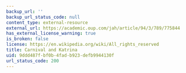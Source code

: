 ```yaml
---
backup_url: ''
backup_url_status_code: null
content_type: external-resource
external_url: https://academic.oup.com/jah/article/94/3/789/775844
has_external_license_warning: true
is_broken: false
license: https://en.wikipedia.org/wiki/All_rights_reserved
title: Carnival and Katrina
uid: 9ddd487f-bf0b-4fad-b923-defb9944130f
url_status_code: 200
---
```

